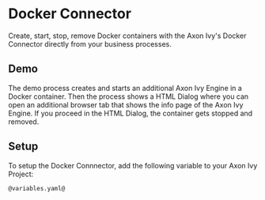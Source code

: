 # Docker Connector

Create, start, stop, remove Docker containers with the Axon Ivy's Docker Connector directly from your business processes.

## Demo

The demo process creates and starts an additional Axon Ivy Engine in a Docker container. 
Then the process shows a HTML Dialog where you can open an additional browser tab that shows the info page of the Axon Ivy Engine.
If you proceed in the HTML Dialog, the container gets stopped and removed.

## Setup

To setup the Docker Connnector, add the following variable to your Axon Ivy Project:
```
@variables.yaml@
```
